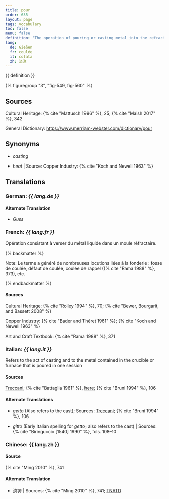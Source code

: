 ```yaml
---
title: pour
order: 635
layout: page
tags: vocabulary
toc: false
menu: false
definition: 'The operation of pouring or casting metal into the refractory mold.'
lang:
  de: Gießen
  fr: coulée
  it: colata
  zh: 浇注
---
```


{{ definition }}

{% figuregroup "3", "fig-549, fig-560" %}

## Sources

Cultural Heritage: {% cite "Mattusch 1996" %}, 25; {% cite "Maish 2017" %}, 342

General Dictionary: <https://www.merriam-webster.com/dictionary/pour>

## Synonyms

- *casting*

- *heat* | Source: Copper Industry: {% cite "Koch and Newell 1963" %}

## Translations

<div class="accordion">

### **German**: *{{ lang.de }}*

#### Alternate Translation

- *Guss*

### **French**: *{{ lang.fr }}*

Opération consistant à verser du métal liquide dans un moule réfractaire.

{% backmatter %}

Note: Le terme a généré de nombreuses locutions liées à la fonderie : fosse de coulée, défaut de coulée, coulée de rappel ({% cite "Rama 1988" %}, 373), etc.

{% endbackmatter %}

#### Sources

Cultural Heritage: {% cite "Rolley 1994" %}, 70; {% cite "Bewer, Bourgarit, and Bassett 2008" %}

Copper Industry: {% cite "Bader and Théret 1961" %}; {% cite "Koch and Newell 1963" %}

Art and Craft Textbook: {% cite "Rama 1988" %}, 371

### **Italian**: *{{ lang.it }}*

Refers to the act of casting and to the metal contained in the crucible or furnace that is poured in one session

#### Sources

[Treccani](https://www.treccani.it/enciclopedia/colata/); {% cite "Battaglia 1961" %}, [here](http://www.gdli.it/pdf_viewer/Scripts/pdf.js/web/viewer.asp?file=/PDF/GDLI03/GDLI_03_ocr_279.pdf&parola=Colata); {% cite "Bruni 1994" %}, 106

#### Alternate Translations

- *getto* (Also refers to the cast); Sources: [Treccani](http://www.treccani.it/vocabolario/getto/); {% cite "Bruni 1994" %}, 106

- *gitto* (Early Italian spelling for *getto*; also refers to the cast) | Sources: {% cite "Biringuccio [1540] 1990" %}, fols. 108–10

### **Chinese**: {{ lang.zh }}

#### Source

{% cite "Ming 2010" %}, 741

#### Alternate Translation

- 浇铸 | Sources: {% cite "Ming 2010" %}, 741; [TNATD](https://terms.naer.edu.tw/detail/14236908/?index=1)

</div>
